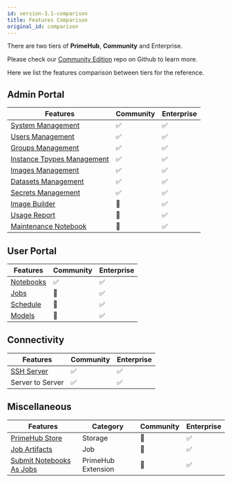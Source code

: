 ```yaml
---
id: version-3.1-comparison
title: Features Comparison
original_id: comparison
---
```



There are two tiers of **PrimeHub**, **Community** and <span class="ee-only">Enterprise</span>.

Please check our [Community Edition](https://github.com/InfuseAI/primehub) repo on Github to learn more.

Here we list the features comparison between tiers for the reference.

## Admin Portal

| Features | Community | <span class="ee-only">Enterprise</span> |
|----------|-----------|------------|
| [System Management](guide_manual/admin-system)  | ✅️ | ✅️ |
| [Users Management](guide_manual/admin-user)    | ✅️ | ✅️ |
| [Groups Management](guide_manual/admin-group)   | ✅️ | ✅️ |
| [Instance Tpypes Management](guide_manual/admin-instancetype)  | ✅️ | ✅️ |
| [Images Management](guide_manual/admin-image) | ✅️ | ✅️ |
| [Datasets Management](guide_manual/admin-dataset)  | ✅️ | ✅️ |
| [Secrets Management](guide_manual/admin-secret) | ✅️ | ✅️ |
| [Image Builder](guide_manual/admin-build-image)  | 🚫 | ✅️ |
| [Usage Report](guide_manual/admin-report)  | 🚫 | ✅️ |
| [Maintenance Notebook](maintenance) | 🚫 | ✅️ |

## User Portal

| Features |  Community | <span class="ee-only">Enterprise</span> |
|----------|-----------|------------|
| [Notebooks](quickstart/launch-project)| ✅️ | ✅️ |
| [Jobs](job-submission-feature) | 🚫 | ✅️ |
| [Schedule](job-scheduling-feature) | 🚫 | ✅️ |
| [Models](model-deployment-feature) | 🚫 | ✅️ |

## Connectivity

| Features | Community | <span class="ee-only">Enterprise</span> |
|----------|-----------|------------
| [SSH Server](guide_manual/ssh-config)| ✅️ | ✅️ |
| Server to Server| ✅️ | ✅️ |


## Miscellaneous

| Features | Category  | Community | <span class="ee-only">Enterprise</span> |
|----------|-----------|-----------|-----------|
| [PrimeHub Store](design/primehub-store)| Storage| 🚫 | ✅️ |
| [Job Artifacts](job-artifact-feature)  | Job | 🚫 | ✅️ |
| [Submit Notebooks As Jobs](ph-notebook-extension)  | PrimeHub Extension | 🚫️ | ✅️ 